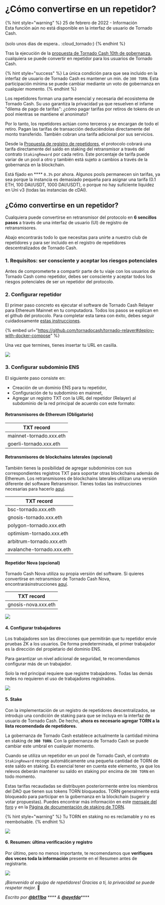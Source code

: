 # ¿Cómo convertirse en un repetidor?

{% hint style="warning" %}
25 de febrero de 2022 - Información\
Esta función aún no está disponible en la interfaz de usuario de Tornado Cash.\
\
(solo unos dias de espera.. :cloud\_tornado:)
{% endhint %}

Tras la ejecución de la [propuesta de Tornado Cash 10th de gobernanza](https://tornadocash.eth.link/governance/10), cualquiera se puede convertir en repetidor para los usuarios de Tornado Cash.

{% hint style="success" %}
La única condición para que sea incluido en la interfaz de usuario de Tornado Cash es mantener un min. de `300 TORN`. Esta participación mínima se puede cambiar mediante un voto de gobernanza en cualquier momento.
{% endhint %}

Los repetidores forman una parte esencial y necesaria del ecosistema de Tornado Cash. Su uso garantiza la privacidad ya que resuelven el infame "dilema de pago de tarifas": ¿cómo pagar tarifas por retiros de tokens de un pool mientras se mantiene el anonimato?

Por lo tanto, los repetidores actúan como terceros y se encargan de todo el retiro. Pagan las tarifas de transacción deduciéndolas directamente del monto transferido. También cobran una tarifa adicional por sus servicios.

Desde la [Propuesta de registro de repetidores](https://tornadocash.eth.link/governance/10), el protocolo cobrará una tarifa directamente del saldo en staking del retransmisor a través del contrato `StakingReward` por cada retiro. Este porcentaje de tarifa puede variar de un pool a otro y también está sujeto a cambios a través de la gobernanza en la blockchain.

Está fijado en **** `0.3%` por ahora. Algunos pools permanecen sin tarifas, ya sea porque la instancia es demasiado pequeña para asignar una tarifa (0.1 ETH, 100 DAI/USDT, 1000 DAI/USDT), o porque no hay suficiente liquidez en Uni v3 (todas las instancias de cDAI).

## ¿Cómo convertirse en un repetidor?

Cualquiera puede convertirse en retransmisor del protocolo en **6 sencillos pasos** a través de una interfaz de usuario (UI) de registro de retransmisores.

Abajo encontrarás todo lo que necesitas para unirte a nuestro club de repetidores y para ser incluido en el registro de repetidores descentralizados de Tornado Cash.

### 1. Requisitos: ser consciente y aceptar los riesgos potenciales

Antes de comprometerte a compartir parte de tu viaje con los usuarios de Tornado Cash como repetidor, debes ser consciente y aceptar todos los riesgos potenciales de ser un repetidor del protocolo.

### 2. Configurar repetidor

El primer paso concreto es ejecutar el software de Tornado Cash Relayer para Ethereum Mainnet en tu computadora. Todos los pasos se explican en el github del protocolo. Para completar esta tarea con éxito, debes seguir cuidadosamente [estas instrucciones](https://github.com/tornadocash/tornado-relayer#deploy-with-docker-compose).

{% embed url="https://github.com/tornadocash/tornado-relayer#deploy-with-docker-compose" %}

Una vez que termines, tienes insertar tu URL en casilla.

![](../.gitbook/assets/2.png)

### 3. Configurar subdominio ENS

El siguiente paso consiste en:

* Creación de un dominio ENS para tu repetidor,
* Configuración de tu subdominio en mainnet,
* Agregar un registro TXT con la URL del repetidor (Relayer) al subdominio de la red principal de acuerdo con este formato:

#### Retransmisores de Ethereum (Obligatorio)

| TXT record              |
| ----------------------- |
| mainnet-tornado.xxx.eth |
| goerli-tornado.xxx.eth  |

#### **Retransmisores de blockchains laterales (opcional)**

También tienes la posibilidad de agregar subdominios con sus correspondientes registros TXT para soportar otras blockchains además de Ethereum. Los retransmisores de blockchains laterales utilizan una versión diferente del software Retransmisor. Tienes todas las instrucciones necesarias para hacerlo [aquí](https://github.com/tornadocash/tornado-relayer/blob/light/README.md).

| TXT record                |
| ------------------------- |
| bsc-tornado.xxx.eth       |
| gnosis-tornado.xxx.eth    |
| polygon-tornado.xxx.eth   |
| optimism-tornado.xxx.eth  |
| arbitrum-tornado.xxx.eth  |
| avalanche-tornado.xxx.eth |

#### Repetidor Nova (opcional)

Tornado Cash Nova utiliza su propia versión del software. Si quieres convertirse en retransmisor de Tornado Cash Nova, encontrarásinstrucciones [aquí](https://github.com/tornadocash/tornado-pool-relayer#deploy-with-docker-compose).

| TXT record          |
| ------------------- |
| gnosis-nova.xxx.eth |

![](../.gitbook/assets/3.png)

#### 4. Configurar trabajadores

Los trabajadores son las direcciones que permitirán que tu repetidor envíe pruebas ZK a los usuarios. De forma predeterminada, el primer trabajador es la dirección del propietario del dominio ENS.

Para garantizar un nivel adicional de seguridad, te recomendamos configurar más de un trabajador.

Solo la red principal requiere que registre trabajadores. Todas las demás redes no requieren el uso de trabajadores registrados.

![](<../.gitbook/assets/4 (1).png>)

#### 5. Stake

Con la implementación de un registro de repetidores descentralizados, se introdujo una condición de staking para que se incluya en la interfaz de usuario de Tornado Cash. De hecho, **ahora es necesario agregar TORN a la lista recomendada de repetidores.**

La gobernanza de Tornado Cash establece actualmente la cantidad mínima en staking de **`300 TORN`**. Con la gobernanza de Tornado Cash se puede cambiar este umbral en cualquier momento.

Cuando se utiliza un repetidor en un pool de Tornado Cash, el contrato `StakingReward` recoge automáticamente una pequeña cantidad de TORN de este saldo en staking. Es esencial tener en cuenta este elemento, ya que los relevos deberán mantener su saldo en staking por encima de `300 TORN` en todo momento.

Estas tarifas recaudadas se distribuyen posteriormente entre los miembros del DAO que tienen sus tokens TORN bloqueados. TORN generalmente está bloqueado para participar en la gobernanza en la blockchain (sugerir y votar propuestas). Puedes encontrar más información en este [mensaje del foro](https://torn.community/t/proposal-relayer-registry-setting-parameters-after-audit/2134) y en la [Página de documentación de staking de TORN](staking.md).

{% hint style="warning" %}
Tu TORN en staking no es reclamable y no es reembolsable.
{% endhint %}

![](../.gitbook/assets/5.png)

#### 6. Resumen: última verificación y registro

Por último, pero no menos importante, te recomendamos que **verifiques dos veces toda la información** presente en el Resumen antes de registrarte.

![](../.gitbook/assets/6.png)

_¡Bienvenido al equipo de repetidores! Gracias a ti, la privacidad se puede respetar mejor._ 💚



_Escrito por_ [_**@bt11ba**_](https://torn.community/u/bt11ba/) _**** &_ [_**@ayefda**_](https://torn.community/u/ayefda)****
